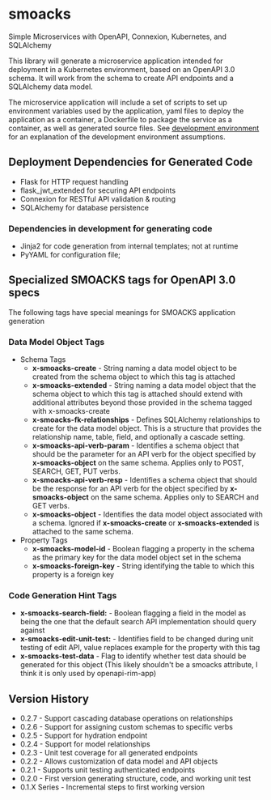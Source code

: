 # smoacks
Simple Microservices with OpenAPI, Connexion, Kubernetes, and SQLAlchemy

This library will generate a microservice application intended for deployment
in a Kubernetes environment, based on an OpenAPI 3.0 schema. It will work
from the schema to create API endpoints and a SQLAlchemy data model.

The microservice application will include a set of scripts to set up
environment variables used by the application, yaml files to deploy the
application as a container, a Dockerfile to package the service as a container,
as well as generated source files. See [development environment](https://github.com/Wittle-South-LLC/smoacks/blob/master/DEV_ENVIRONMENT.md)
for an explanation of the development environment assumptions.

## Deployment Dependencies for Generated Code

- Flask for HTTP request handling
- flask_jwt_extended for securing API endpoints
- Connexion for RESTful API validation & routing
- SQLAlchemy for database persistence

### Dependencies in development for generating code
- Jinja2 for code generation from internal templates; not at runtime
- PyYAML for configuration file; 

## Specialized SMOACKS tags for OpenAPI 3.0 specs

The following tags have special meanings for SMOACKS application generation

### Data Model Object Tags
- Schema Tags
    - **x-smoacks-create** - String naming a data model object to be created from
      the schema object to which this tag is attached
    - **x-smoacks-extended** - String naming a data model object that the schema
      object to which this tag is attached should extend with additional attributes
      beyond those provided in the schema tagged with x-smoacks-create
    - **x-smoacks-fk-relationships** - Defines SQLAlchemy relationships to create
      for the data model object. This is a structure that provides the relationship
      name, table, field, and optionally a cascade setting.
    - **x-smoacks-api-verb-param** - Identifies a schema object that should be the
      parameter for an API verb for the object specified by **x-smoacks-object**
      on the same schema. Applies only to POST, SEARCH, GET, PUT verbs.
    - **x-smoacks-api-verb-resp** - Identifies a schema object that should be the
      response for an API verb for the object specified by **x-smoacks-object**
      on the same schema. Applies only to SEARCH and GET verbs.
    - **x-smoacks-object** - Identifies the data model object associated with a
      schema. Ignored if **x-smoacks-create** or **x-smoacks-extended** is attached
      to the same schema. 
- Property Tags
    - **x-smoacks-model-id** - Boolean flagging a property in the schema as the
      primary key for the data model object set in the schema
    - **x-smoacks-foreign-key** - String identifying the table to which this
      property is a foreign key

### Code Generation Hint Tags
- **x-smoacks-search-field:** - Boolean flagging a field in the model as being
  the one that the default search API implementation should query against 
- **x-smoacks-edit-unit-test:** - Identifies field to be changed during unit
  testing of edit API, value replaces example for the property with this tag
- **x-smoacks-test-data** - Flag to identify whether test data should be
  generated for this object (This likely shouldn't be a smoacks attribute,
  I think it is only used by openapi-rim-app)

Version History
---------------

* 0.2.7 - Support cascading database operations on relationships
* 0.2.6 - Support for assigning custom schemas to specific verbs
* 0.2.5 - Support for hydration endpoint
* 0.2.4 - Support for model relationships
* 0.2.3 - Unit test coverage for all generated endpoints
* 0.2.2 - Allows customization of data model and API objects
* 0.2.1 - Supports unit testing authenticated endpoints
* 0.2.0 - First version generating structure, code, and working unit test
* 0.1.X Series - Incremental steps to first working version

